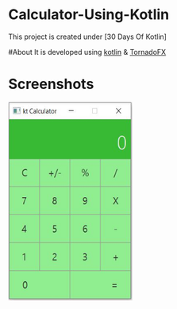 # Calculator-Using-Kotlin
This project is created under [30 Days Of Kotlin]

#About
It is developed using [kotlin](https://kotlinlang.org/) & [TornadoFX](https://github.com/edvin/tornadofx)

# Screenshots 
<p float="left">
 <img src="https://github.com/Nikunjbansal99/Calculator-Using-Kotlin/blob/master/Capture2.JPG" width="250" height="400" />
</p>
